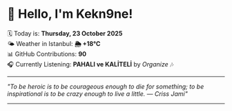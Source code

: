 # 👋 Hello, I'm Kekn9ne!

🗓️ Today is: **Thursday, 23 October 2025**  
🌤️ Weather in Istanbul: **🌦   +18°C**  
📊 GitHub Contributions: **90**  
🎧 Currently Listening: **PAHALI ve KALİTELİ** by *Organize* 🎶

---

_"To be heroic is to be courageous enough to die for something; to be inspirational is to be crazy enough to live a little. — *Criss Jami*"_

---
